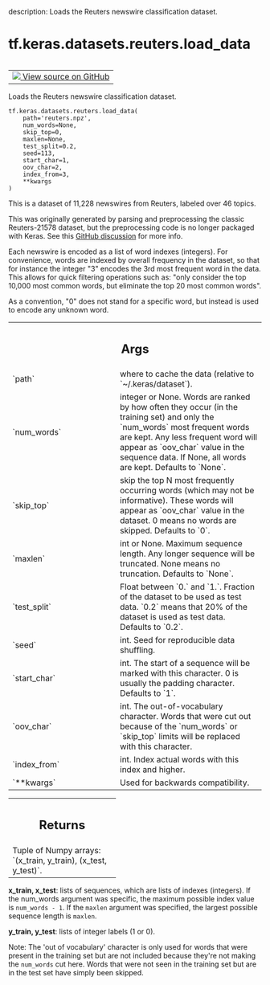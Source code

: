 description: Loads the Reuters newswire classification dataset.

<div itemscope itemtype="http://developers.google.com/ReferenceObject">
<meta itemprop="name" content="tf.keras.datasets.reuters.load_data" />
<meta itemprop="path" content="Stable" />
</div>

# tf.keras.datasets.reuters.load_data

<!-- Insert buttons and diff -->

<table class="tfo-notebook-buttons tfo-api nocontent" align="left">
<td>
  <a target="_blank" href="https://github.com/keras-team/keras/tree/v2.15.0/keras/datasets/reuters.py#L29-L161">
    <img src="https://www.tensorflow.org/images/GitHub-Mark-32px.png" />
    View source on GitHub
  </a>
</td>
</table>



Loads the Reuters newswire classification dataset.


<pre class="devsite-click-to-copy prettyprint lang-py tfo-signature-link">
<code>tf.keras.datasets.reuters.load_data(
    path=&#x27;reuters.npz&#x27;,
    num_words=None,
    skip_top=0,
    maxlen=None,
    test_split=0.2,
    seed=113,
    start_char=1,
    oov_char=2,
    index_from=3,
    **kwargs
)
</code></pre>



<!-- Placeholder for "Used in" -->

This is a dataset of 11,228 newswires from Reuters, labeled over 46 topics.

This was originally generated by parsing and preprocessing the classic
Reuters-21578 dataset, but the preprocessing code is no longer packaged
with Keras. See this
[GitHub discussion](https://github.com/keras-team/keras/issues/12072)
for more info.

Each newswire is encoded as a list of word indexes (integers).
For convenience, words are indexed by overall frequency in the dataset,
so that for instance the integer "3" encodes the 3rd most frequent word in
the data. This allows for quick filtering operations such as:
"only consider the top 10,000 most
common words, but eliminate the top 20 most common words".

As a convention, "0" does not stand for a specific word, but instead is used
to encode any unknown word.

<!-- Tabular view -->
 <table class="responsive fixed orange">
<colgroup><col width="214px"><col></colgroup>
<tr><th colspan="2"><h2 class="add-link">Args</h2></th></tr>

<tr>
<td>
`path`<a id="path"></a>
</td>
<td>
where to cache the data (relative to `~/.keras/dataset`).
</td>
</tr><tr>
<td>
`num_words`<a id="num_words"></a>
</td>
<td>
integer or None. Words are
ranked by how often they occur (in the training set) and only
the `num_words` most frequent words are kept. Any less frequent word
will appear as `oov_char` value in the sequence data. If None,
all words are kept. Defaults to `None`.
</td>
</tr><tr>
<td>
`skip_top`<a id="skip_top"></a>
</td>
<td>
skip the top N most frequently occurring words
(which may not be informative). These words will appear as
`oov_char` value in the dataset. 0 means no words are
skipped. Defaults to `0`.
</td>
</tr><tr>
<td>
`maxlen`<a id="maxlen"></a>
</td>
<td>
int or None. Maximum sequence length.
Any longer sequence will be truncated. None means no truncation.
Defaults to `None`.
</td>
</tr><tr>
<td>
`test_split`<a id="test_split"></a>
</td>
<td>
Float between `0.` and `1.`. Fraction of the dataset to be
used as test data. `0.2` means that 20% of the dataset is used as
test data. Defaults to `0.2`.
</td>
</tr><tr>
<td>
`seed`<a id="seed"></a>
</td>
<td>
int. Seed for reproducible data shuffling.
</td>
</tr><tr>
<td>
`start_char`<a id="start_char"></a>
</td>
<td>
int. The start of a sequence will be marked with this
character. 0 is usually the padding character. Defaults to `1`.
</td>
</tr><tr>
<td>
`oov_char`<a id="oov_char"></a>
</td>
<td>
int. The out-of-vocabulary character.
Words that were cut out because of the `num_words` or
`skip_top` limits will be replaced with this character.
</td>
</tr><tr>
<td>
`index_from`<a id="index_from"></a>
</td>
<td>
int. Index actual words with this index and higher.
</td>
</tr><tr>
<td>
`**kwargs`<a id="**kwargs"></a>
</td>
<td>
Used for backwards compatibility.
</td>
</tr>
</table>



<!-- Tabular view -->
 <table class="responsive fixed orange">
<colgroup><col width="214px"><col></colgroup>
<tr><th colspan="2"><h2 class="add-link">Returns</h2></th></tr>
<tr class="alt">
<td colspan="2">
Tuple of Numpy arrays: `(x_train, y_train), (x_test, y_test)`.
</td>
</tr>

</table>


**x_train, x_test**: lists of sequences, which are lists of indexes
  (integers). If the num_words argument was specific, the maximum
  possible index value is `num_words - 1`. If the `maxlen` argument was
  specified, the largest possible sequence length is `maxlen`.

**y_train, y_test**: lists of integer labels (1 or 0).

Note: The 'out of vocabulary' character is only used for
words that were present in the training set but are not included
because they're not making the `num_words` cut here.
Words that were not seen in the training set but are in the test set
have simply been skipped.